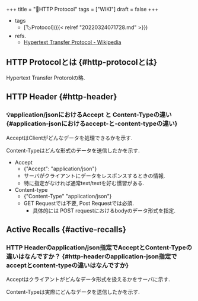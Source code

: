 +++
title = "📝HTTP Protocol"
tags = ["WIKI"]
draft = false
+++

-   tags
    -   [🏷Protocol]({{< relref "20220324071728.md" >}})
-   refs.
    -   [Hypertext Transfer Protocol - Wikipedia](https://ja.wikipedia.org/wiki/Hypertext_Transfer_Protocol)


## HTTP Protocolとは {#http-protocolとは}

Hypertext Transfer Protorolの略.


## HTTP Header {#http-header}


### 💡application/jsonにおけるAccept と Content-Typeの違い {#application-jsonにおけるaccept-と-content-typeの違い}

AcceptはClientがどんなデータを処理できるかを示す.

Content-Typeはどんな形式のデータを送信したかを示す.

-   Accept
    -   {"Accept": "application/json"}
    -   サーバがクライアントにデータをレスポンスするときの情報.
    -   特に指定がなければ通常text/textを好む慣習がある.
-   Content-type
    -   {"Content-Type" "application/json"}
    -   GET Requestでは不要, Post Requestでは必須.
        -   具体的には POST requestにおけるbodyのデータ形式を指定.


## Active Recalls {#active-recalls}


### HTTP Headerのapplication/json指定でAcceptとContent-Typeの違いはなんですか？ {#http-headerのapplication-json指定でacceptとcontent-typeの違いはなんですか}

Acceptはクライアントがどんなデータ形式を扱えるかをサーバに示す.

Content-Typeは実際にどんなデータを送信したかを示す.
